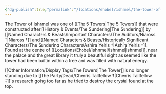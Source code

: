 ```yaml
---
{"dg-publish":true,"permalink":"/locations/ehobel/ishnmel/the-tower-of-ishnmel/","tags":["Discovered"],"updated":"2025-06-10T19:04:11.660+01:00"}
---
```


The Tower of Ishnmel was one of [[The 5 Towers\|The 5 Towers]] that were constructed after [[History & Events/The Sundering\|The Sundering]] by [[Named Characters & Beasts/Important Characters/The Auditors/Niaross †\|Niaross †]] and [[Named Characters & Beasts/Historically Significant  Characters/The Sundering Characters/Ashira Yelris †\|Ashira Yelris †]]. Found at the centre of [[Locations/Ehobel/Ishnmel/Ishnmel\|Ishnmel]], near the palace and the great library it truly a beautiful sight as seemed like the tower had been builtin within a tree and was filled with natural energy.

[[Other Information/Display Tags/The Towers\|The Tower]] is no longer standing due to [[The Party/Dead/Chenris Tallfellow ‡\|Chenris Tallfellow ‡]]'s research going too far as he tried to destroy the crystal found at the top. 